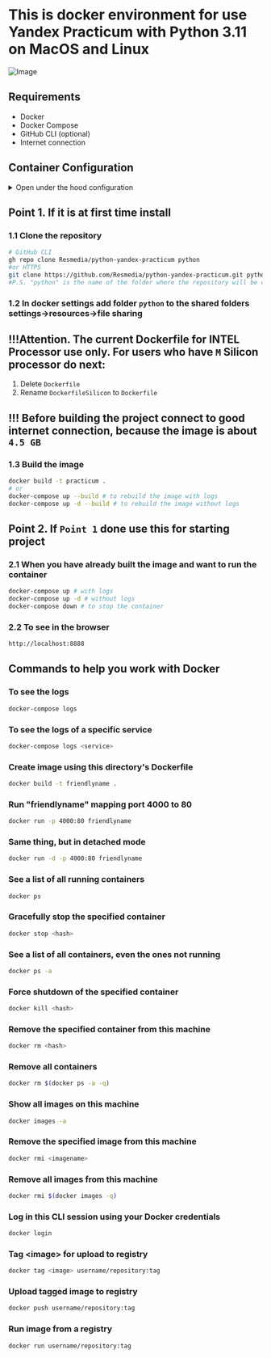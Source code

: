 # This is docker environment for use Yandex Practicum with Python 3.11 on MacOS and Linux

![Image](https://snipboard.io/Ua4z6h.jpg)

## Requirements
- Docker
- Docker Compose
- GitHub CLI (optional)
- Internet connection

## Container Configuration
<details>
  <summary>Open under the hood configuration</summary>

The container is built using the `continuumio/miniconda3` image as a base, providing support for Conda. Here's a detailed list of what's inside the container:

### Conda Packages
- Python 3.11
- pip
- wheel
- ipykernel
- ipython
- ipython_genutils
- jupyter
- jupyter_client
- jupyter_console
- jupyter_core
- jupyterlab
- jupyterlab_server
- requests
- nest-asyncio

### Pip Packages
- beautifulsoup4
- matplotlib
- nltk
- numpy
- pandas
- plotly
- psycopg2-binary
- regex
- scikit-learn
- scipy
- seaborn
- sqlalchemy
- statsmodels
- catboost
- pyspark
- torch
- transformers
- pillow
- keras
- tensorflow
- traitlets (version 5.9.0)
- notebook (version 6.4.0)
- jupyter_contrib_nbextensions
- jupyter_nbextensions_configurator

### Jupyter Notebook Extensions
- toc2/main

### Additional Configuration
- A dedicated directory `/opt/conda` is created for the Conda environment.
- The working directory is set to `/workspace`.
- Port 8888 is exposed for Jupyter Notebook.
- Jupyter Notebook is configured to start with the command to run on IP `0.0.0.0`, without opening a browser, and allowing root access.

## PostgreSQL Database Configuration

The project includes a PostgreSQL database container configured as follows:

- **Image**: `postgres:latest` - This uses the latest version of the official PostgreSQL image.
- **Container Name**: `practicum_postgres` - The name of the container running PostgreSQL.
- **Environment Variables**:
    - `POSTGRES_USER=practicum` - The default user for PostgreSQL.
    - `POSTGRES_PASSWORD=toor` - The password for the `practicum` user.
    - `POSTGRES_DB=practicum` - The default database created when the container starts.
- **Ports**:
    - `5432:5432` - The PostgreSQL default port `5432` is exposed and mapped to the host.
- **Volumes**:
    - `postgres-data:/var/lib/postgresql/data` - This volume is used to persist the database data even after the container is stopped or deleted.

This configuration ensures that the PostgreSQL database is ready to be used by the application with the specified settings.
</details>

## Point 1. If it is at first time install

### 1.1 Clone the repository

```bash
# GitHub CLI
gh repo clone Resmedia/python-yandex-practicum python
#or HTTPS
git clone https://github.com/Resmedia/python-yandex-practicum.git python
#P.S. "python" is the name of the folder where the repository will be cloned you can change it
```

### 1.2 In docker settings add folder `python` to the shared folders settings->resources->file sharing

## !!!Attention. The current Dockerfile for INTEL Processor use only. For users who have `M` Silicon processor do next:
1. Delete `Dockerfile`
2. Rename `DockerfileSilicon` to `Dockerfile`

## !!! Before building the project connect to good internet connection, because the image is about `4.5 GB`

### 1.3 Build the image
```bash
docker build -t practicum .
# or 
docker-compose up --build # to rebuild the image with logs
docker-compose up -d --build # to rebuild the image without logs
```

## Point 2. If `Point 1` done use this for starting project

### 2.1 When you have already built the image and want to run the container
```bash
docker-compose up # with logs
docker-compose up -d # without logs
docker-compose down # to stop the container
```

### 2.2 To see in the browser
```bash
http://localhost:8888
```

## Commands to help you work with Docker

### To see the logs
```bash
docker-compose logs
```
### To see the logs of a specific service
```bash
docker-compose logs <service>
```
### Create image using this directory's Dockerfile
```bash
docker build -t friendlyname . 
```
### Run "friendlyname" mapping port 4000 to 80
```bash
docker run -p 4000:80 friendlyname
```
### Same thing, but in detached mode
```bash
docker run -d -p 4000:80 friendlyname
```
### See a list of all running containers
```bash
docker ps
```
### Gracefully stop the specified container
```bash
docker stop <hash>
```
### See a list of all containers, even the ones not running
```bash
docker ps -a
```
### Force shutdown of the specified container
```bash
docker kill <hash>
```
### Remove the specified container from this machine
```bash
docker rm <hash>
```
### Remove all containers
```bash
docker rm $(docker ps -a -q)
```
### Show all images on this machine
```bash
docker images -a
```
### Remove the specified image from this machine
```bash
docker rmi <imagename>
```
### Remove all images from this machine
```bash
docker rmi $(docker images -q)
```
### Log in this CLI session using your Docker credentials
```bash
docker login
```
### Tag \<image> for upload to registry
```bash
docker tag <image> username/repository:tag
```
### Upload tagged image to registry
```bash
docker push username/repository:tag
```
### Run image from a registry
```bash
docker run username/repository:tag
```
